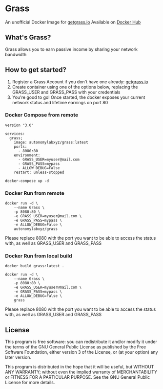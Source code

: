 # Grass
An unofficial Docker Image for [getgrass.io](https://app.getgrass.io/register/?referralCode=33pl75DeDNvyWsA)
Available on [Docker Hub](https://hub.docker.com/r/autonomylabxyz/grass)

## What's Grass?
Grass allows you to earn passive income by sharing your network bandwidth

## How to get started?
1. Register a Grass Account if you don't have one already: [getgrass.io](https://app.getgrass.io/register/?referralCode=33pl75DeDNvyWsA)
2. Create container using one of the options below, replacing the GRASS_USER and GRASS_PASS with your credentials
3. You're good to go! Once started, the docker exposes your current network status and lifetime earnings on port 80


### Docker Compose from remote
```
version "3.0"

services:
  grass;
    image: autonomylabxyz/grass:latest
    ports:
      - 8080:80
    environment:
      - GRASS_USER=myuser@mail.com
      - GRASS_PASS=mypass
      - ALLOW_DEBUG=False
    restart: unless-stopped
```
```
docker-compose up -d
```

### Docker Run from remote
```
docker run -d \
    --name Grass \
    -p 8080:80 \
    -e GRASS_USER=myuser@mail.com \
    -e GRASS_PASS=mypass \
    -e ALLOW_DEBUG=False \
    autonomylabxyz/grass
```

Please replace 8080 with the port you want to be able to access the status with, as well as GRASS_USER and GRASS_PASS


### Docker Run from local build
```
docker build grass:latest .
```
```
docker run -d \
    --name Grass \
    -p 8080:80 \
    -e GRASS_USER=myuser@mail.com \
    -e GRASS_PASS=mypass \
    -e ALLOW_DEBUG=False \
    grass

```

Please replace 8080 with the port you want to be able to access the status with, as well as GRASS_USER and GRASS_PASS

## License
This program is free software: you can redistribute it and/or modify it under the terms of the GNU General Public License as published by the Free Software Foundation, either version 3 of the License, or (at your option) any later version.

This program is distributed in the hope that it will be useful, but WITHOUT ANY WARRANTY; without even the implied warranty of MERCHANTABILITY or FITNESS FOR A PARTICULAR PURPOSE. See the GNU General Public License for more details.


